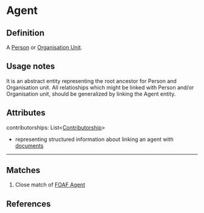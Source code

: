 # Agent

## Definition
A [Person](../entities/Person.md) or [Organisation Unit](../entities/Organisation_Unit.md). 

## Usage notes
It is an abstract entity representing the root ancestor for Person and Organisation unit. All relatioships which might be linked with Person and/or Organisation unit, should be generalized by linking the Agent entity. 

## Attributes
contributorships: List<[Contributorship](../entities/Contributorship.md)> 
* representing structured information about linking an agent with [documents](../entities/Document.md)  

---
## Matches
1. Close match of [FOAF Agent](http://xmlns.com/foaf/spec/#term_Agent) 

## References
